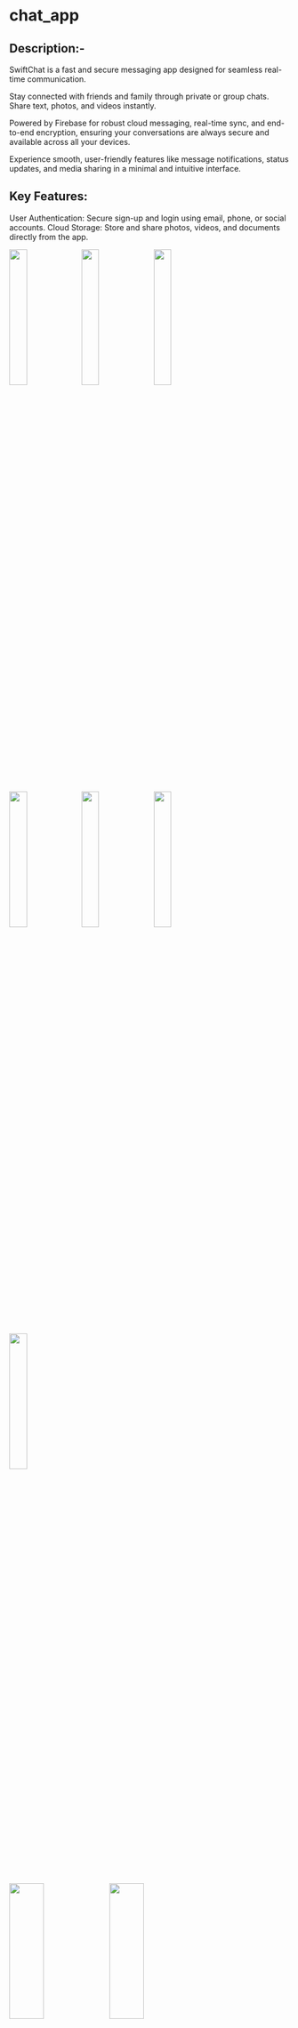 # chat_app


## Description:-

SwiftChat is a fast and secure messaging app designed for seamless real-time communication.

Stay connected with friends and family through private or group chats. Share text, photos, and videos instantly.

Powered by Firebase for robust cloud messaging, real-time sync, and end-to-end encryption, ensuring your conversations are always secure and available across all your devices.

Experience smooth, user-friendly features like message notifications, status updates, and media sharing in a minimal and intuitive interface.

## Key Features:

User Authentication: Secure sign-up and login using email, phone, or social accounts.
Cloud Storage: Store and share photos, videos, and documents directly from the app.


<p>
  <img src = "https://github.com/user-attachments/assets/a070e592-8e40-4bc8-b4f8-2412484d7af2" height = 25%  width = 25%>
  <img src = "https://github.com/user-attachments/assets/2f93a59b-5654-4e6e-bf20-76b7f756c9e3" height = 25%  width = 25%>
  <img src = "https://github.com/user-attachments/assets/a63baa66-f992-4ce3-847e-8c74242ad376" height = 25%  width = 25%>
  <img src = "https://github.com/user-attachments/assets/a4ef73c8-c213-4f53-9804-791582230a93" height = 25%  width = 25%>
   <img src = "https://github.com/user-attachments/assets/5b1c3afc-49d8-460e-a9be-a3b20e7ce1d6" height = 25%  width = 25%>
   <img src = "https://github.com/user-attachments/assets/15793722-f896-4e2d-960e-9a271f7772d8" height = 25%  width = 25%>
  <img src = "https://github.com/user-attachments/assets/9c5244fc-792a-45ea-ac03-b853684c315a" height = 25%  width = 25%>
  
</p>
<h>
  <img src = "https://github.com/user-attachments/assets/bb561774-bf3a-4830-b30a-918a6bb68fab" height = 25%  width = 35%>
  <img src = "https://github.com/user-attachments/assets/577faaff-05ea-4cd5-876c-9f5e8d1623c3" height = 25%  width = 35%>
</h>


https://github.com/user-attachments/assets/5086099d-249c-4dc0-a975-1a0d7a6aa45c



